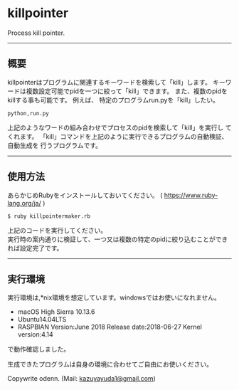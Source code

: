 # killpointer

Process kill pointer.
***
## 概要
killpointerはプログラムに関連するキーワードを検索して「kill」します。
キーワードは複数設定可能でpidを一つに絞って「kill」できます。
また、複数のpidをkillする事も可能です。
例えば、
特定のプログラムrun.pyを「kill」したい。
```
python,run.py
```
上記のようなワードの組み合わせでプロセスのpidを検索して「kill」を実行し
てくれます。
「kill」コマンドを上記のように実行できるプログラムの自動検証、自動生成を
行うプログラムです。
***
## 使用方法  
あらかじめRubyをインストールしておいてください。  ( 
https://www.ruby-lang.org/ja/ )  

```
$ ruby killpointermaker.rb
```

上記のコードを実行してください。  
実行時の案内通りに検証して、一つ又は複数の特定のpidに絞り込むことができ
れば設定完了です。    

***

## 実行環境  
実行環境は,*nix環境を想定しています。windowsではお使いになれません。  

* macOS High Sierra 10.13.6
* Ubuntu14.04LTS
* RASPBIAN Version:June 2018 Release date:2018-06-27 Kernel version:4.14 

で動作確認しました。

生成できたプログラムは自身の環境に合わせてご自由にお使いください。  

Copywrite odenn. (Mail: kazuyayuda1@gmail.com)
